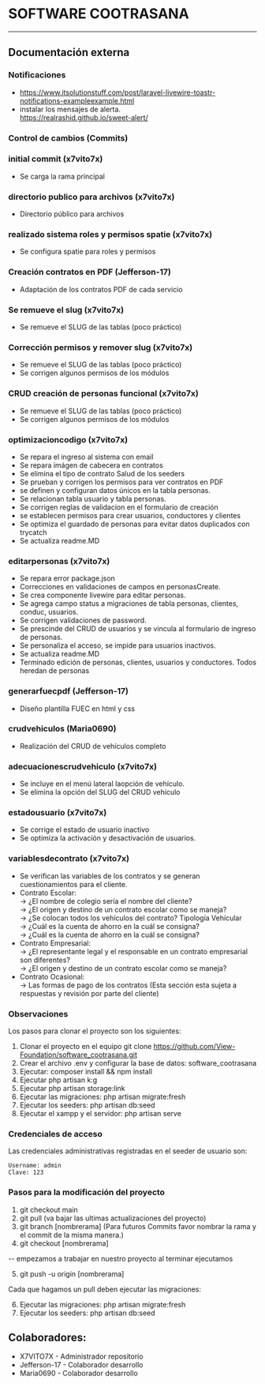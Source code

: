# SOFTWARE COOTRASANA

<hr>

## Documentación externa

### Notificaciones

-   https://www.itsolutionstuff.com/post/laravel-livewire-toastr-notifications-exampleexample.html
-   instalar los mensajes de alerta. <br>
    https://realrashid.github.io/sweet-alert/

### Control de cambios (Commits)

### initial commit (x7vito7x)

-   Se carga la rama principal

### directorio publico para archivos (x7vito7x)

-   Directorio público para archivos

### realizado sistema roles y permisos spatie (x7vito7x)

-   Se configura spatie para roles y permisos

### Creación contratos en PDF (Jefferson-17)

-   Adaptación de los contratos PDF de cada servicio

### Se remueve el slug (x7vito7x)

-   Se remueve el SLUG de las tablas (poco práctico)

### Corrección permisos y remover slug (x7vito7x)

-   Se remueve el SLUG de las tablas (poco práctico)
-   Se corrigen algunos permisos de los módulos

### CRUD creación de personas funcional (x7vito7x)

-   Se remueve el SLUG de las tablas (poco práctico)
-   Se corrigen algunos permisos de los módulos

### optimizacioncodigo (x7vito7x)

-   Se repara el ingreso al sistema con email
-   Se repara imágen de cabecera en contratos
-   Se elimina el tipo de contrato Salud de los seeders
-   Se prueban y corrigen los permisos para ver contratos en PDF
-   se definen y configuran datos únicos en la tabla personas.
-   Se relacionan tabla usuario y tabla personas.
-   Se corrigen reglas de validacion en el formulario de creación
-   se establecen permisos para crear usuarios, conductores y clientes
-   Se optimiza el guardado de personas para evitar datos duplicados con trycatch
-   Se actualiza readme.MD

### editarpersonas (x7vito7x)

-   Se repara error package.json
-   Correcciones en validaciones de campos en personasCreate.
-   Se crea componente livewire para editar personas.
-   Se agrega campo status a migraciones de tabla personas, clientes, conduc, usuarios.
-   Se corrigen validaciones de password.
-   Se prescinde del CRUD de usuarios y se vincula al formulario de ingreso de personas.
-   Se personaliza el acceso, se impide para usuarios inactivos.
-   Se actualiza readme.MD
-   Terminado edición de personas, clientes, usuarios y conductores. Todos heredan de personas

### generarfuecpdf  (Jefferson-17)

-   Diseño plantilla FUEC en html y css

### crudvehiculos  (Maria0690)

-   Realización del CRUD de vehículos completo

### adecuacionescrudvehiculo  (x7vito7x)

- Se incluye en el menú lateral laopción de vehículo.
- Se elimina la opción del SLUG del CRUD vehículo
### estadousuario  (x7vito7x)

- Se corrige el estado de usuario inactivo
- Se optimiza la activación y desactivación de usuarios.

### variablesdecontrato  (x7vito7x)

- Se verifican las variables de los contratos y se generan cuestionamientos para el cliente.
- Contrato Escolar: <br> -> ¿El nombre de colegio sería el nombre del cliente?
<br> -> ¿El origen y destino de un contrato escolar como se maneja?
<br> -> ¿Se colocan todos los vehículos del contrato? Tipología Vehícular
<br> -> ¿Cuál es la cuenta de ahorro en la cuál se consigna?
<br> -> ¿Cuál es la cuenta de ahorro en la cuál se consigna?
- Contrato Empresarial: 
<br> -> ¿El representante legal y el responsable en un contrato empresarial son diferentes?
<br> -> ¿El origen y destino de un contrato escolar como se maneja?
- Contrato Ocasional: 
<br> -> Las formas de pago de los contratos
(Esta sección esta sujeta a respuestas y revisión por parte del cliente)




### Observaciones

Los pasos para clonar el proyecto son los siguientes:

1. Clonar el proyecto en el equipo
   git clone https://github.com/View-Foundation/software_cootrasana.git
2. Crear el archivo .env y configurar la base de datos: software_cootrasana
3. Ejecutar: composer install && npm install
4. Ejecutar php artisan k:g
5. Ejecutar php artisan storage:link
6. Ejecutar las migraciones: php artisan migrate:fresh
7. Ejecutar los seeders: php artisan db:seed
8. Ejecutar el xampp y el servidor: php artisan serve

### Credenciales de acceso

Las credenciales administrativas registradas en el seeder de usuario son:

    Username: admin
    Clave: 123

### Pasos para la modificación del proyecto

1. git checkout main
2. git pull (va bajar las ultimas actualizaciones del proyecto)
3. git branch [nombrerama]
(Para futuros Commits favor nombrar la rama y el commit de la misma manera.)
4. git checkout [nombrerama]

-- empezamos a trabajar en nuestro proyecto
al terminar ejecutamos

5. git push -u origin [nombrerama]

Cada que hagamos un pull deben ejecutar las migraciones:

6. Ejecutar las migraciones: php artisan migrate:fresh
7. Ejecutar los seeders: php artisan db:seed

## Colaboradores:

- X7VITO7X - Administrador repositorio
- Jefferson-17 - Colaborador desarrollo
- Maria0690 - Colaborador desarrollo
